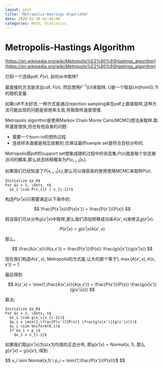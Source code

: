 ```yaml
---
layout: post
title: "Metropolis-Hastings Algorithm"
date: 2020-03-30 02:48:00
categories: Math, Statistics
---
```


# Metropolis-Hastings Algorithm

[https://en.wikipedia.org/wiki/Metropolis%E2%80%93Hastings_algorithm](https://en.wikipedia.org/wiki/Metropolis%E2%80%93Hastings_algorithm)

已知一个连续pdf, $P(x)$, 如何从中取样?

最直接的方法是求出cdf, $F(x)$, 然后使用$F^{-1}(U)$来取样, U是一个取自$Unifrom(0,1)$的随机变量.

如果cdf不太好求,一种方式是通过rejection sampling来在pdf上直接取样,这种方法可能出现的问题是拒绝率太高,导致取样速度很慢.

Metropolis algorithm是使用Markov Chain Monte Carlo(MCMC)想法来取样.取样速度很快,但也有他自身的问题:
  - 需要一个burn-in的预热过程.
  - 连续样本直接是相互依赖的,仅保证最终sample set是符合目标分布的.

Metropolis把pdf的support set想象成随机过程中的状态集,$P(x)$就是每个状态被访问的概率,那么状态转移概率为$P(x_{i+1}|x_i)$.

如果我们已经知道了$P(x_{i+1}|x_i)$,那么可以很容易的使用使用MCMC来取样$P(x)$.

```
Initialize $x_0$
For $i = 1, \dots, n$
  $x_i \sim P(x_{i} | x_{i-1})$
```

构造$P(x'|x)$只需要满足以下条件的:

$$
\frac{P(x'|x)}{P(x|x')} = \frac{P(x')}{P(x)}
$$

假设我们可从分布$g(x'|x)$中取样,那么我们添加转移成功率$A(x', x)$来修正$g(x'|x)$.

$$
P(x'|x) = g(x'|x) A(x',x)
$$

那么，

$$
\frac{A(x',x)}{A(x,x')} = \frac{P(x')}{P(x)} \frac{g(x|x')}{g(x'|x)}
$$

现在我们构造$A(x',x)$, Metropolis的方式是,让大的那个等于1, $\max(A(x',x),A(x,x'))= 1$.

最后得到

$$
A(x',x) = \min(1,\frac{A(x',x)}{A(x,x')} = \frac{P(x')}{P(x)} \frac{g(x|x')}{g(x'|x)})
$$

算法:

```
Initialize $x_0$
For $i = 1, \dots, n$
  $x_i \sim g(x_i|x_{i-1})$
  $p_i = \min(1,\frac{P(x')}{P(x)} \frac{g(x|x')}{g(x'|x)})$
  $u_i \sim Uniform(0,1)$
  If $u_i > p_i$
    $x_i = x_{i-1}$
```

如果我们取g(x'|x)为以x为均值的正态分布, 即$g(x'|x) = Normal(x,1)$, 那么$g(x'|x) = g(x|x')$, 得到

$$
x_i \sim Normal(x,1) \\
p_i = \min(1,\frac{P(x')}{P(x)})$
$$
